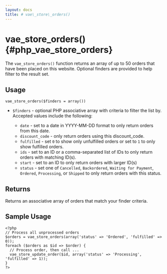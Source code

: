 ```yaml
---
layout: docs
title: # vae\_store\_orders()
---
```


# vae\_store\_orders() {#php_vae_store_orders}

The `vae_store_orders()` function returns an array of up to 50 orders
that have been placed on this website. Optional finders are provided to
help filter to the result set.

## Usage

`vae_store_orders($finders = array())`

-   `$finders` - optional PHP associative array with criteria to filter
    the list by. Accepted values include the following:

    -   `date` - set to a date in YYYY-MM-DD format to only return
        orders from this date.

    <!-- -->
    -   `discount_code` - only return orders using this discount\_code.

    <!-- -->
    -   `fulfilled` - set `0` to show only unfulfilled orders or set to
        `1` to only show fulfilled orders.

    <!-- -->
    -   `ids` - set to an ID or a comma-separated list of IDs to only
        return orders with matching ID(s).

    <!-- -->
    -   `start` - set to an ID to only return orders with larger ID(s)

    <!-- -->
    -   `status` - set one of `Cancelled`, `Backordered`,
        `Waiting for Payment`, `Ordered`, `Processing`, or `Shipped` to
        only return orders with this status.

## Returns

Returns an associative array of orders that match your finder criteria.

## Sample Usage

    <?php
    // Process all unprocessed orders
    $orders = vae_store_orders(array('status' => 'Ordered', 'fulfilled' => 0));
    foreach ($orders as $id => $order) {
      // Process order, then call ...
      vae_store_update_order($id, array('status' => 'Processing', 'fulfilled' => 1));
    }
    ?>
